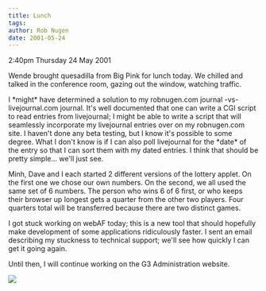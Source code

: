 ```yaml
---
title: Lunch
tags: 
author: Rob Nugen
date: 2001-05-24
---
```


<p class=date>2:40pm Thursday 24 May 2001</p>

<p>Wende brought quesadilla from Big Pink for lunch
today.  We chilled and talked in the conference room,
gazing out the window, watching traffic.</p>

<p>I *might* have determined a solution to my
robnugen.com journal -vs- livejournal.com journal. 
It's well documented that one can write a CGI script
to read entries from livejournal; I might be able to
write a script that will seamlessly incorporate my
livejournal entries over on my robnugen.com site.  I
haven't done any beta testing, but I know it's
possible to some degree.  What I don't know is if I
can also poll livejournal for the *date* of the entry
so that I can sort them with my dated entries.  I
think that should be pretty simple... we'll just
see.</p>

<p>Minh, Dave and I each started 2 different versions
of the lottery applet.  On the first one we chose our
own numbers.  On the second, we all used the same set
of 6 numbers.  The person who wins 6 of 6 first, or
who keeps their browser up longest gets a quarter from
the other two players.  Four quarters total will be
transferred because there are two distinct games.</p>

<p>I got stuck working on webAF today; this is a new
tool that should hopefully make development of some
applications ridiculously faster.  I sent an email
describing my stuckness to technical support; we'll
see how quickly I can get it going again.</p>

<p>Until then, I will continue working on the G3
Administration website.</p>

<p><img src="/images/rob/wL-ROB.gif"/></p>
